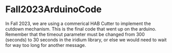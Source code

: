 # Fall2023ArduinoCode

In Fall 2023, we are using a commerical HAB Cutter to implement the cutdown mechanism. This is the final code that went up on the arduino. Remember that the timeout parameter must be changed from 300 (seconds) to 30 seconds in the iridium library, or else we would need to wait for way too long for another message.
